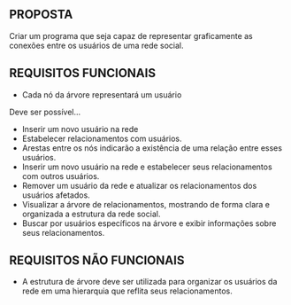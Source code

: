 ## PROPOSTA

Criar um programa que seja capaz de representar graficamente as conexões entre os usuários de uma rede social.

## REQUISITOS FUNCIONAIS

- Cada nó da árvore representará um usuário

Deve ser possível...

- Inserir um novo usuário na rede 
- Estabelecer relacionamentos com usuários.
- Arestas entre os nós indicarão a existência de uma relação entre esses usuários.
- Inserir um novo usuário na rede e estabelecer seus relacionamentos com outros usuários.
- Remover um usuário da rede e atualizar os relacionamentos dos usuários afetados.
- Visualizar a árvore de relacionamentos, mostrando de forma clara e organizada a estrutura da
rede social.
-  Buscar por usuários específicos na árvore e exibir informações sobre seus relacionamentos.

## REQUISITOS NÃO FUNCIONAIS

- A estrutura de árvore deve ser utilizada para organizar os usuários da rede em uma hierarquia
que reflita seus relacionamentos.
